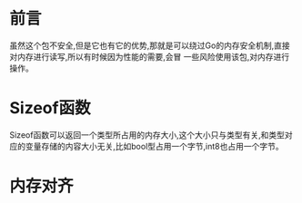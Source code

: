 # 前言
虽然这个包不安全,但是它也有它的优势,那就是可以绕过Go的内存安全机制,直接对内存进行读写,所以有时候因为性能的需要,会冒
一些风险使用该包,对内存进行操作。


# Sizeof函数
Sizeof函数可以返回一个类型所占用的内存大小,这个大小只与类型有关,和类型对应的变量存储的内容大小无关,比如bool型占用一个字节,int8也占用一个字节。



# 内存对齐